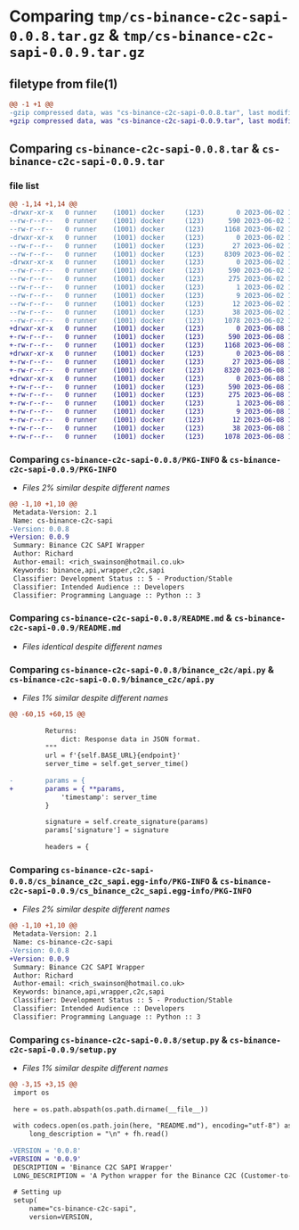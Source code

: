 # Comparing `tmp/cs-binance-c2c-sapi-0.0.8.tar.gz` & `tmp/cs-binance-c2c-sapi-0.0.9.tar.gz`

## filetype from file(1)

```diff
@@ -1 +1 @@
-gzip compressed data, was "cs-binance-c2c-sapi-0.0.8.tar", last modified: Fri Jun  2 16:10:49 2023, max compression
+gzip compressed data, was "cs-binance-c2c-sapi-0.0.9.tar", last modified: Thu Jun  8 10:38:31 2023, max compression
```

## Comparing `cs-binance-c2c-sapi-0.0.8.tar` & `cs-binance-c2c-sapi-0.0.9.tar`

### file list

```diff
@@ -1,14 +1,14 @@
-drwxr-xr-x   0 runner    (1001) docker     (123)        0 2023-06-02 16:10:49.618006 cs-binance-c2c-sapi-0.0.8/
--rw-r--r--   0 runner    (1001) docker     (123)      590 2023-06-02 16:10:49.618006 cs-binance-c2c-sapi-0.0.8/PKG-INFO
--rw-r--r--   0 runner    (1001) docker     (123)     1168 2023-06-02 16:10:36.000000 cs-binance-c2c-sapi-0.0.8/README.md
-drwxr-xr-x   0 runner    (1001) docker     (123)        0 2023-06-02 16:10:49.618006 cs-binance-c2c-sapi-0.0.8/binance_c2c/
--rw-r--r--   0 runner    (1001) docker     (123)       27 2023-06-02 16:10:36.000000 cs-binance-c2c-sapi-0.0.8/binance_c2c/__init__.py
--rw-r--r--   0 runner    (1001) docker     (123)     8309 2023-06-02 16:10:36.000000 cs-binance-c2c-sapi-0.0.8/binance_c2c/api.py
-drwxr-xr-x   0 runner    (1001) docker     (123)        0 2023-06-02 16:10:49.618006 cs-binance-c2c-sapi-0.0.8/cs_binance_c2c_sapi.egg-info/
--rw-r--r--   0 runner    (1001) docker     (123)      590 2023-06-02 16:10:49.000000 cs-binance-c2c-sapi-0.0.8/cs_binance_c2c_sapi.egg-info/PKG-INFO
--rw-r--r--   0 runner    (1001) docker     (123)      275 2023-06-02 16:10:49.000000 cs-binance-c2c-sapi-0.0.8/cs_binance_c2c_sapi.egg-info/SOURCES.txt
--rw-r--r--   0 runner    (1001) docker     (123)        1 2023-06-02 16:10:49.000000 cs-binance-c2c-sapi-0.0.8/cs_binance_c2c_sapi.egg-info/dependency_links.txt
--rw-r--r--   0 runner    (1001) docker     (123)        9 2023-06-02 16:10:49.000000 cs-binance-c2c-sapi-0.0.8/cs_binance_c2c_sapi.egg-info/requires.txt
--rw-r--r--   0 runner    (1001) docker     (123)       12 2023-06-02 16:10:49.000000 cs-binance-c2c-sapi-0.0.8/cs_binance_c2c_sapi.egg-info/top_level.txt
--rw-r--r--   0 runner    (1001) docker     (123)       38 2023-06-02 16:10:49.618006 cs-binance-c2c-sapi-0.0.8/setup.cfg
--rw-r--r--   0 runner    (1001) docker     (123)     1078 2023-06-02 16:10:36.000000 cs-binance-c2c-sapi-0.0.8/setup.py
+drwxr-xr-x   0 runner    (1001) docker     (123)        0 2023-06-08 10:38:31.796886 cs-binance-c2c-sapi-0.0.9/
+-rw-r--r--   0 runner    (1001) docker     (123)      590 2023-06-08 10:38:31.796886 cs-binance-c2c-sapi-0.0.9/PKG-INFO
+-rw-r--r--   0 runner    (1001) docker     (123)     1168 2023-06-08 10:38:04.000000 cs-binance-c2c-sapi-0.0.9/README.md
+drwxr-xr-x   0 runner    (1001) docker     (123)        0 2023-06-08 10:38:31.796886 cs-binance-c2c-sapi-0.0.9/binance_c2c/
+-rw-r--r--   0 runner    (1001) docker     (123)       27 2023-06-08 10:38:04.000000 cs-binance-c2c-sapi-0.0.9/binance_c2c/__init__.py
+-rw-r--r--   0 runner    (1001) docker     (123)     8320 2023-06-08 10:38:04.000000 cs-binance-c2c-sapi-0.0.9/binance_c2c/api.py
+drwxr-xr-x   0 runner    (1001) docker     (123)        0 2023-06-08 10:38:31.796886 cs-binance-c2c-sapi-0.0.9/cs_binance_c2c_sapi.egg-info/
+-rw-r--r--   0 runner    (1001) docker     (123)      590 2023-06-08 10:38:31.000000 cs-binance-c2c-sapi-0.0.9/cs_binance_c2c_sapi.egg-info/PKG-INFO
+-rw-r--r--   0 runner    (1001) docker     (123)      275 2023-06-08 10:38:31.000000 cs-binance-c2c-sapi-0.0.9/cs_binance_c2c_sapi.egg-info/SOURCES.txt
+-rw-r--r--   0 runner    (1001) docker     (123)        1 2023-06-08 10:38:31.000000 cs-binance-c2c-sapi-0.0.9/cs_binance_c2c_sapi.egg-info/dependency_links.txt
+-rw-r--r--   0 runner    (1001) docker     (123)        9 2023-06-08 10:38:31.000000 cs-binance-c2c-sapi-0.0.9/cs_binance_c2c_sapi.egg-info/requires.txt
+-rw-r--r--   0 runner    (1001) docker     (123)       12 2023-06-08 10:38:31.000000 cs-binance-c2c-sapi-0.0.9/cs_binance_c2c_sapi.egg-info/top_level.txt
+-rw-r--r--   0 runner    (1001) docker     (123)       38 2023-06-08 10:38:31.796886 cs-binance-c2c-sapi-0.0.9/setup.cfg
+-rw-r--r--   0 runner    (1001) docker     (123)     1078 2023-06-08 10:38:04.000000 cs-binance-c2c-sapi-0.0.9/setup.py
```

### Comparing `cs-binance-c2c-sapi-0.0.8/PKG-INFO` & `cs-binance-c2c-sapi-0.0.9/PKG-INFO`

 * *Files 2% similar despite different names*

```diff
@@ -1,10 +1,10 @@
 Metadata-Version: 2.1
 Name: cs-binance-c2c-sapi
-Version: 0.0.8
+Version: 0.0.9
 Summary: Binance C2C SAPI Wrapper
 Author: Richard
 Author-email: <rich_swainson@hotmail.co.uk>
 Keywords: binance,api,wrapper,c2c,sapi
 Classifier: Development Status :: 5 - Production/Stable
 Classifier: Intended Audience :: Developers
 Classifier: Programming Language :: Python :: 3
```

### Comparing `cs-binance-c2c-sapi-0.0.8/README.md` & `cs-binance-c2c-sapi-0.0.9/README.md`

 * *Files identical despite different names*

### Comparing `cs-binance-c2c-sapi-0.0.8/binance_c2c/api.py` & `cs-binance-c2c-sapi-0.0.9/binance_c2c/api.py`

 * *Files 1% similar despite different names*

```diff
@@ -60,15 +60,15 @@
 
         Returns:
             dict: Response data in JSON format.
         """
         url = f'{self.BASE_URL}{endpoint}'
         server_time = self.get_server_time()
 
-        params = {
+        params = { **params, 
             'timestamp': server_time
         }
 
         signature = self.create_signature(params)
         params['signature'] = signature
 
         headers = {
```

### Comparing `cs-binance-c2c-sapi-0.0.8/cs_binance_c2c_sapi.egg-info/PKG-INFO` & `cs-binance-c2c-sapi-0.0.9/cs_binance_c2c_sapi.egg-info/PKG-INFO`

 * *Files 2% similar despite different names*

```diff
@@ -1,10 +1,10 @@
 Metadata-Version: 2.1
 Name: cs-binance-c2c-sapi
-Version: 0.0.8
+Version: 0.0.9
 Summary: Binance C2C SAPI Wrapper
 Author: Richard
 Author-email: <rich_swainson@hotmail.co.uk>
 Keywords: binance,api,wrapper,c2c,sapi
 Classifier: Development Status :: 5 - Production/Stable
 Classifier: Intended Audience :: Developers
 Classifier: Programming Language :: Python :: 3
```

### Comparing `cs-binance-c2c-sapi-0.0.8/setup.py` & `cs-binance-c2c-sapi-0.0.9/setup.py`

 * *Files 1% similar despite different names*

```diff
@@ -3,15 +3,15 @@
 import os
 
 here = os.path.abspath(os.path.dirname(__file__))
 
 with codecs.open(os.path.join(here, "README.md"), encoding="utf-8") as fh:
     long_description = "\n" + fh.read()
 
-VERSION = '0.0.8'
+VERSION = '0.0.9'
 DESCRIPTION = 'Binance C2C SAPI Wrapper'
 LONG_DESCRIPTION = 'A Python wrapper for the Binance C2C (Customer-to-Customer) SAPI.'
 
 # Setting up
 setup(
     name="cs-binance-c2c-sapi",
     version=VERSION,
```

